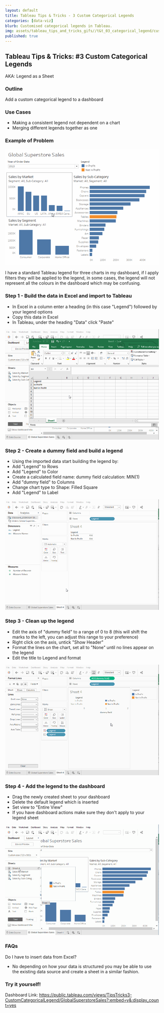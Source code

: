 ```yaml
---
layout: default
title: Tableau Tips & Tricks - 3 Custom Categorical Legends
categories: [data-viz]
blurb: Customised categorical legends in Tableau.
img: assets/tableau_tips_and_tricks_gifs//t&t_03_categorical_legend/custom_cat_legend_5_add_to_dash.gif
published: true
---
```

## Tableau Tips & Tricks: #3 Custom Categorical Legends
AKA: Legend as a Sheet

### Outline

Add a custom categorical legend to a dashboard

### Use Cases
- Making a consistent legend not dependent on a chart
- Merging different legends together as one

### Example of Problem
![Example of Problem](/assets/tableau_tips_and_tricks_gifs/t&t_03_categorical_legend/custom_cat_legend_1.gif "Example of Problem")

I have a standard Tableau legend for three charts in my dashboard, if I apply filters they will be applied to the legend, in some cases, the legend will not represent all the colours in the dashboard which may be confusing. 

### Step 1 - Build the data in Excel and import to Tableau
- In Excel in a column enter a heading (in this case "Legend") followed by your legend options
- Copy this data in Excel
- In Tableau, under the heading "Data" click "Paste" 

![Step 1](/assets/tableau_tips_and_tricks_gifs//t&t_03_categorical_legend/custom_cat_legend_2_excel_transfer.gif "Step 1")


### Step 2 - Create a dummy field and build a legend
- Using the imported data start building the legend by:
- Add "Legend" to Rows
- Add "Legend" to Color
- Create a calculated field
     name: dummy field
     calculation: MIN(1)
- Add "dummy field" to Columns
- Change chart type to Shape: Filled Square
- Add "Legend" to Label 

![Step 2](/assets/tableau_tips_and_tricks_gifs//t&t_03_categorical_legend/custom_cat_legend_3_build_dummy_field.gif "Step 2")


### Step 3 - Clean up the legend
- Edit the axis of "dummy field" to a range of 0 to 8 (this will shift the marks to the left, you can adjust this range to your preference)
- Right click on the axis, untick "Show Header"
- Format the lines on the chart, set all to "None" until no lines appear on the legend 
- Edit the title to Legend and format

![Step 3](/assets/tableau_tips_and_tricks_gifs//t&t_03_categorical_legend/custom_cat_legend_4_clean_up.gif "Step 3")


### Step 4 - Add the legend to the dashboard
- Drag the newly created sheet to your dashboard
- Delete the default legend which is inserted
- Set view to "Entire View"
- If you have dashboard actions make sure they don't apply to your legend sheet

![Step 4](/assets/tableau_tips_and_tricks_gifs//t&t_03_categorical_legend/custom_cat_legend_5_add_to_dash.gif "Step 4")


### FAQs

Do I have to insert data from Excel?

- No depending on how your data is structured you may be able to use the existing data source and create a sheet in a similar fashion. 

### Try it yourself!
Dashboard Link: <https://public.tableau.com/views/TipsTricks3-CustomCategoricalLegend/GlobalSuperstoreSales?:embed=y&:display_count=yes>
